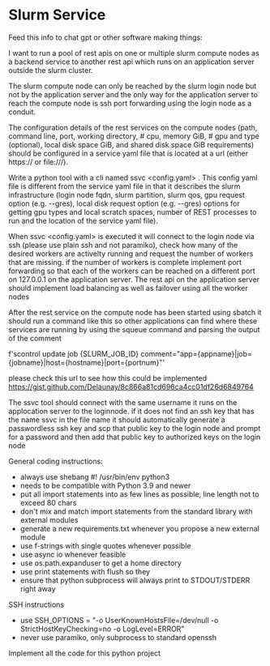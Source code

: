 # Slurm Service 

Feed this info to chat gpt or other software making things: 

I want to run a pool of rest apis on one or multiple slurm compute nodes as a backend service to another rest api which runs on an application server outside the slurm cluster. 

The slurm compute node can only be reached by the slurm login node but not by the application server and the only way for the application server to reach the compute node is ssh port forwarding using the login node as a conduit. 

The configuration details of the rest services on the compute nodes (path, command line, port, working directory, # cpu, memory GiB, # gpu and type (optional), local disk space GiB, and shared disk space GiB requirements) should be configured in a service yaml file that is located at a url (either https:// or file:///). 

Write a python tool with a cli named ssvc <config.yaml> . This config yaml file is different from the service yaml file in that it describes the slurm infrastructure (login node fqdn, slurm partition, slurm qos, gpu request option (e.g. --gres), local disk request option (e.g. --gres) options for getting gpu types and local scratch spaces, number of REST processes to run and the location of the service yaml file).

When ssvc <config.yaml> is executed it will connect to the login node via ssh (please use plain ssh and not paramiko), check how many of the desired workers are activelty running and request the number of workers that are missing. if the number of workers is complete implement port forwarding so that each of the workers can be reached on a different port on 127.0.0.1 on the application server. The rest api on the application server should implement load balancing as well as failover using all the worker nodes 

After the rest service on the compute node has been started using sbatch it should run a command like this so other applications can find where these services are running by using the squeue command and parsing the output of the comment 

f'scontrol update job {SLURM_JOB_ID} comment="app={appname}|job={jobname}|host={hostname}|port={portnum}"'

please check this url to see how this could be implemented 
https://gist.github.com/Delaunay/8c866a81cd696ca4cc01df26d6849764

The ssvc tool should connect with the same username it runs on the applocation server to the loginnode. if it does not find an ssh key that has the name ssvc in the file name it should automatically generate a passwordless ssh key and scp that public key to the login node and prompt for a password and then add that public key to authorized keys on the login node 

General coding instructions: 
- always use shebang #! /usr/bin/env python3
- needs to be compatible with Python 3.9 and newer 
- put all import statements into as few lines as possible, line length not to exceed 80 chars 
- don't mix and match import statements from the standard library with external modules
- generate a new requirements.txt whenever you propose a new external module 
- use f-strings with single quotes whenever possible 
- use async io whenever feasible 
- use os.path.expanduser to get a home directory 
- use print statements with flush so they 
- ensure that python subprocess will always print to STDOUT/STDERR right away 

SSH instructions 
- use SSH_OPTIONS = "-o UserKnownHostsFile=/dev/null -o StrictHostKeyChecking=no -o LogLevel=ERROR"
- never use paramiko, only subprocess to standard openssh 



Implement all the code for this python project 
